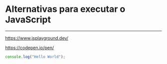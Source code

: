 # Alternativas para executar o JavaScript

---

https://www.jsplayground.dev/

https://codepen.io/pen/

```js
console.log("Hello World");
```